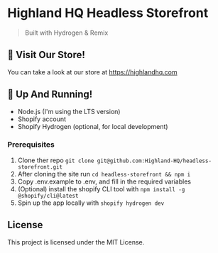 # Highland HQ Headless Storefront

> Built with Hydrogen & Remix

## 🏪 Visit Our Store!

You can take a look at our store at https://highlandhq.com

## 🚀 Up And Running!

- Node.js (I'm using the LTS version)
- Shopify account
- Shopify Hydrogen (optional, for local development)

### Prerequisites

1. Clone ther repo `git clone git@github.com:Highland-HQ/headless-storefront.git`
2. After cloning the site run `cd headless-storefront && npm i`
3. Copy .env.example to .env, and fill in the required variables
4. (Optional) install the shopify CLI tool with `npm install -g @shopify/cli@latest`
5. Spin up the app locally with `shopify hydrogen dev`

## License

This project is licensed under the MIT License.
